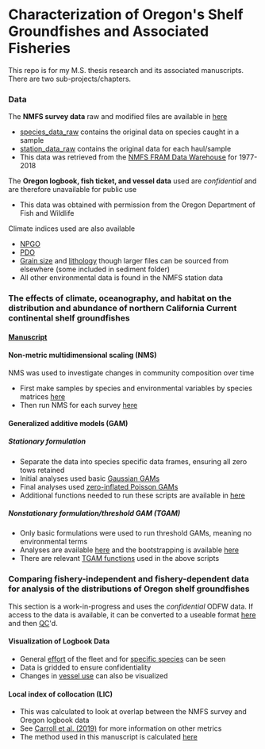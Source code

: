 # Characterization of Oregon's Shelf Groundfishes and Associated Fisheries

This repo is for my M.S. thesis research and its associated manuscripts. There are two sub-projects/chapters.

### Data
The **NMFS survey data** raw and modified files are available in [here](data/NMFS_data/)
- [species_data_raw](data/NMFS_data/species_data_raw.csv/) contains the original data on species caught in a sample
- [station_data_raw](data/NMFS_data/station_data_raw.csv/) contains the original data for each haul/sample
- This data was retrieved from the [NMFS FRAM Data Warehouse](https://www.webapps.nwfsc.noaa.gov/data/map) for 1977-2018

The **Oregon logbook, fish ticket, and vessel data** used are _confidential_ and are therefore unavailable for public use
- This data was obtained with permission from the Oregon Department of Fish and Wildlife

Climate indices used are also available
- [NPGO](data/Environmental_data/NPGO.csv/)
- [PDO](data/Environmental_data/PDO/)
- [Grain size](data/Environmental_data/grain_df.Rdata) and [lithology](data/Environmental_data/lith_df.Rdata) though larger files can be sourced from elsewhere (some included in sediment folder)
- All other environmental data is found in the NMFS station data


### The effects of climate, oceanography, and habitat on the distribution and abundance of northern California Current continental shelf groundfishes
#### [Manuscript](https://doi.org/10.1111/fog.12553)
#### Non-metric multidimensional scaling (NMS)
NMS was used to investigate changes in community composition over time
- First make samples by species and environmental variables by species matrices [here](code/NMS_matrices.R/)
- Then run NMS for each survey [here](code/NMS_analysis.R/)

#### Generalized additive models (GAM)
##### Stationary formulation
- Separate the data into species specific data frames, ensuring all zero tows retained
- Initial analyses used basic [Gaussian GAMs](code/GAM_analysis.R/)
- Final analyses used [zero-inflated Poisson GAMs](code/ZIP_analysis.R/)
- Additional functions needed to run these scripts are available in [here](code/functions/)

##### Nonstationary formulation/threshold GAM (TGAM)
- Only basic formulations were used to run threshold GAMs, meaning no environmental terms
- Analyses are available [here](code/TGAM_analysis.R/) and the bootstrapping is available [here](code/TGAM_bootstrap.R/)
- There are relevant [TGAM functions](code/functions/TGAM_function.R/) used in the above scripts

### Comparing fishery-independent and fishery-dependent data for analysis of the distributions of Oregon shelf groundfishes
This section is a work-in-progress and uses the _confidential_ ODFW data. If access to the data is available, it can be converted to a useable format [here](code/Access_import.R/) and then [QC](code/Logbook-Ticket_QC.R/)'d.
#### Visualization of Logbook Data
- General [effort](code/effort_visualization.R/) of the fleet and for [specific species](code/Logbook_visualization.R/) can be seen
- Data is gridded to ensure confidentiality
- Changes in [vessel use](code/Vessel_regression.R/) can also be visualized

#### Local index of collocation (LIC)
- This was calculated to look at overlap between the NMFS survey and Oregon logbook data
- See [Carroll et al. (2019)](https://doi.org/10.1111/geb.12984) for more information on other metrics
- The method used in this manuscript is calculated [here](code/LIC.R/)
